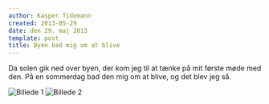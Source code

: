 ```yaml
---
author: Kasper Tidemann
created: 2013-05-29
date: den 29. maj 2013
template: post
title: Byen bad mig om at blive
---
```


Da solen gik ned over byen, der kom jeg til at tænke på mit første møde med den. På en sommerdag bad den mig om at blive, og det blev jeg så.

![Billede 1](/photos/byen-bad-mig-om-at-blive/1.jpg)
![Billede 2](/photos/byen-bad-mig-om-at-blive/2.jpg)